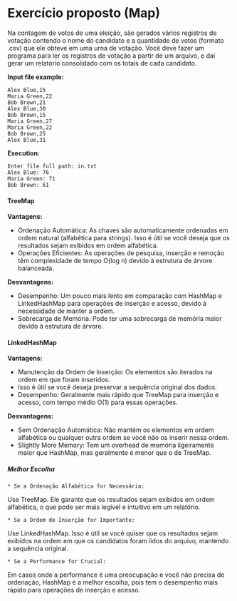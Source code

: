 # Exercício proposto (Map)

Na contagem de votos de uma eleição, são gerados vários registros
de votação contendo o nome do candidato e a quantidade de votos
(formato .csv) que ele obteve em uma urna de votação. Você deve
fazer um programa para ler os registros de votação a partir de um
arquivo, e daí gerar um relatório consolidado com os totais de cada
candidato.

**Input file example:**

```
Alex Blue,15
Maria Green,22
Bob Brown,21
Alex Blue,30
Bob Brown,15
Maria Green,27
Maria Green,22
Bob Brown,25
Alex Blue,31
```

**Execution:**

```
Enter file full path: in.txt
Alex Blue: 76
Maria Green: 71
Bob Brown: 61
```


#### TreeMap

**Vantagens:** 
- Ordenação Automática: As chaves são automaticamente ordenadas em ordem natural (alfabética para strings). 
Isso é útil se você deseja que os resultados sejam exibidos em ordem alfabética.
- Operações Eficientes: As operações de pesquisa, inserção e remoção têm complexidade de tempo O(log n) devido 
à estrutura de árvore balanceada.

**Desvantagens:**
- Desempenho: Um pouco mais lento em comparação com HashMap e LinkedHashMap para operações de inserção e acesso, devido 
à necessidade de manter a ordem.
- Sobrecarga de Memória: Pode ter uma sobrecarga de memória maior devido à estrutura de árvore.

#### LinkedHashMap

**Vantagens:**
- Manutenção da Ordem de Inserção: Os elementos são iterados na ordem em que foram inseridos. 
- Isso é útil se você deseja preservar a sequência original dos dados.
- Desempenho: Geralmente mais rápido que TreeMap para inserção e acesso, com tempo médio O(1) para essas operações.

**Desvantagens:**
- Sem Ordenação Automática: Não mantém os elementos em ordem alfabética ou qualquer outra ordem se você não os inserir nessa ordem.
- Slightly More Memory: Tem um overhead de memória ligeiramente maior que HashMap, mas geralmente é menor que o de TreeMap.


##### Melhor Escolha

    * Se a Ordenação Alfabética for Necessária:
Use TreeMap. Ele garante que os resultados sejam exibidos em ordem alfabética, o que pode ser mais legível e intuitivo 
em um relatório.

    * Se a Ordem de Inserção for Importante:
Use LinkedHashMap. Isso é útil se você quiser que os resultados sejam exibidos na ordem em que os candidatos foram lidos do arquivo, mantendo a sequência original.

    * Se a Performance for Crucial:
Em casos onde a performance é uma preocupação e você não precisa de ordenação, HashMap é a melhor escolha, pois tem o desempenho mais rápido para operações de inserção e acesso.
